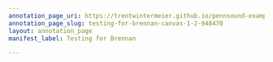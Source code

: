 ```yaml
---
annotation_page_uri: https://trentwintermeier.github.io/pennsound-example/annotations/testing-for-brennan-canvas-1-2-948470.json
annotation_page_slug: testing-for-brennan-canvas-1-2-948470
layout: annotation_page
manifest_label: Testing for Brennan

---
```

